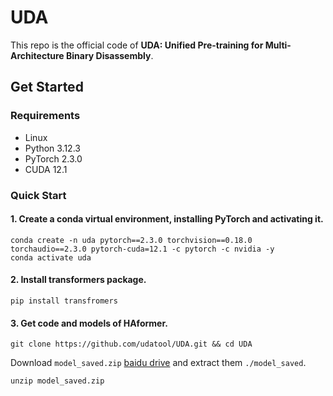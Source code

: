 # UDA

This repo is the official code of **UDA: Unified Pre-training for Multi-Architecture Binary Disassembly**. 

## Get Started
### Requirements
- Linux
- Python 3.12.3
- PyTorch 2.3.0
- CUDA 12.1

### Quick Start

#### 1. Create a conda virtual environment, installing PyTorch and activating it.
```
conda create -n uda pytorch==2.3.0 torchvision==0.18.0 torchaudio==2.3.0 pytorch-cuda=12.1 -c pytorch -c nvidia -y
conda activate uda
```

#### 2. Install transformers package.
```
pip install transfromers
```

#### 3. Get code and models of HAformer.
```
git clone https://github.com/udatool/UDA.git && cd UDA
```

Download `model_saved.zip` [baidu drive](https://pan.baidu.com/s/1pjWbzjSQJJq7a-fHdlwjGQ?pwd=vf6d) and extract them `./model_saved`. 

```
unzip model_saved.zip
```

